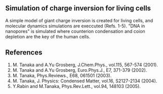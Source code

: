 ## Simulation of charge inversion for living cells ##

A simple model of giant charge inversion is created for living cells, and 
molecular dynamics simulations are execcuted (Refs. 1-5).
"DNA in nanopores" is simulated where counterion condensation and coion depletion
are the key of the human cells.

## References ##

1. M. Tanaka and A.Yu Grosberg, J.Chem.Phys., vol.115, 567-574 (2001).
2. M. Tanaka and A.Yu Grosberg, Euro.Phys.J., E7, 371-379 (2002).
3. M. Tanaka, Phys.Reviews., E68, 061501 (2003).
4. M. Tanaka, J. Physics: Condensed Matter, vol.16, S2127-2134 (2004).
5. Y.Rabin and M.Tanaka, Phys.Rev.Lett., vol.94, 148103 (2005).


